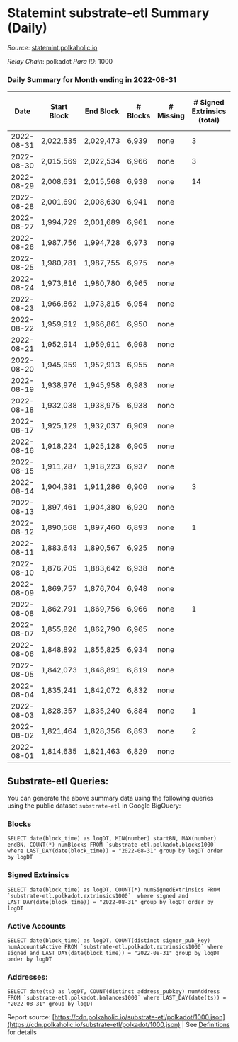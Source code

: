 # Statemint substrate-etl Summary (Daily)

_Source_: [statemint.polkaholic.io](https://statemint.polkaholic.io)

*Relay Chain*: polkadot
*Para ID*: 1000



### Daily Summary for Month ending in 2022-08-31


| Date | Start Block | End Block | # Blocks | # Missing | # Signed Extrinsics (total) | # Active Accounts | # Addresses with Balances | # Events | # Transfers | # XCM Transfers In | # XCM Transfers Out |
| ---- | ----------- | --------- | -------- | --------- | --------------------------- | ----------------- | ------------------------- | -------- | ----------- | ------------------ | ------------------- |
| 2022-08-31 | 2,022,535 | 2,029,473 | 6,939 | none  | 3 | 1 | 56 | 13,892 |   |   |   |
| 2022-08-30 | 2,015,569 | 2,022,534 | 6,966 | none  | 3 | 2 | 56 | 13,957 | 1  | 1 ($14.69) |   |
| 2022-08-29 | 2,008,631 | 2,015,568 | 6,938 | none  | 14 | 4 | 56 | 13,917 | 1 ($7.92) |   |   |
| 2022-08-28 | 2,001,690 | 2,008,630 | 6,941 | none  |  |  | 55 | 13,885 |   |   |   |
| 2022-08-27 | 1,994,729 | 2,001,689 | 6,961 | none  |  |  | 55 | 13,926 |   |   |   |
| 2022-08-26 | 1,987,756 | 1,994,728 | 6,973 | none  |  |  | 55 | 13,950 |   |   |   |
| 2022-08-25 | 1,980,781 | 1,987,755 | 6,975 | none  |  |  | 55 | 13,954 |   |   |   |
| 2022-08-24 | 1,973,816 | 1,980,780 | 6,965 | none  |  |  | 55 | 13,934 |   |   |   |
| 2022-08-23 | 1,966,862 | 1,973,815 | 6,954 | none  |  |  | 53 | 13,934 |   | 4 ($44.41) |   |
| 2022-08-22 | 1,959,912 | 1,966,861 | 6,950 | none  |  |  | 52 | 13,904 |   |   |   |
| 2022-08-21 | 1,952,914 | 1,959,911 | 6,998 | none  |  |  | 52 | 14,000 |   |   |   |
| 2022-08-20 | 1,945,959 | 1,952,913 | 6,955 | none  |  |  | 52 | 13,913 |   |   |   |
| 2022-08-19 | 1,938,976 | 1,945,958 | 6,983 | none  |  |  | 52 | 13,970 |   |   |   |
| 2022-08-18 | 1,932,038 | 1,938,975 | 6,938 | none  |  |  | 52 | 13,880 |   |   |   |
| 2022-08-17 | 1,925,129 | 1,932,037 | 6,909 | none  |  |  | 52 | 13,834 |   | 2 ($41.28) |   |
| 2022-08-16 | 1,918,224 | 1,925,128 | 6,905 | none  |  |  | 50 | 13,820 |   | 1 ($10.60) |   |
| 2022-08-15 | 1,911,287 | 1,918,223 | 6,937 | none  |  |  | 49 | 13,878 |   |   |   |
| 2022-08-14 | 1,904,381 | 1,911,286 | 6,906 | none  | 3 | 1 | 49 | 13,845 |   | 3 ($40.30) |   |
| 2022-08-13 | 1,897,461 | 1,904,380 | 6,920 | none  |  |  | 47 | 13,843 |   |   |   |
| 2022-08-12 | 1,890,568 | 1,897,460 | 6,893 | none  | 1 | 1 | 47 | 13,799 |   | 1 ($17.60) |   |
| 2022-08-11 | 1,883,643 | 1,890,567 | 6,925 | none  |  |  | 46 | 13,854 |   |   |   |
| 2022-08-10 | 1,876,705 | 1,883,642 | 6,938 | none  |  |  | 46 | 13,886 |   | 1 ($1.33) |   |
| 2022-08-09 | 1,869,757 | 1,876,704 | 6,948 | none  |  |  | 45 | 13,900 |   |   |   |
| 2022-08-08 | 1,862,791 | 1,869,756 | 6,966 | none  | 1 | 1 | 45 | 13,940 |   |   |   |
| 2022-08-07 | 1,855,826 | 1,862,790 | 6,965 | none  |  |  | 45 | 13,933 |   |   |   |
| 2022-08-06 | 1,848,892 | 1,855,825 | 6,934 | none  |  |  | 45 | 13,872 |   |   |   |
| 2022-08-05 | 1,842,073 | 1,848,891 | 6,819 | none  |  |  | 45 | 13,642 |   |   |   |
| 2022-08-04 | 1,835,241 | 1,842,072 | 6,832 | none  |  |  | 45 | 13,668 |   |   |   |
| 2022-08-03 | 1,828,357 | 1,835,240 | 6,884 | none  | 1 | 1 | 45 | 13,775 |   |   |   |
| 2022-08-02 | 1,821,464 | 1,828,356 | 6,893 | none  | 2 | 2 | 45 | 13,811 | 1 ($14.97) | 2 ($54.82) |   |
| 2022-08-01 | 1,814,635 | 1,821,463 | 6,829 | none  |  |  | 43 | 13,661 |   |   |   |

## Substrate-etl Queries:
You can generate the above summary data using the following queries using the public dataset `substrate-etl` in Google BigQuery:


### Blocks
```
SELECT date(block_time) as logDT, MIN(number) startBN, MAX(number) endBN, COUNT(*) numBlocks FROM `substrate-etl.polkadot.blocks1000`  where LAST_DAY(date(block_time)) = "2022-08-31" group by logDT order by logDT
```


### Signed Extrinsics
```
SELECT date(block_time) as logDT, COUNT(*) numSignedExtrinsics FROM `substrate-etl.polkadot.extrinsics1000`  where signed and LAST_DAY(date(block_time)) = "2022-08-31" group by logDT order by logDT
```


### Active Accounts
```
SELECT date(block_time) as logDT, COUNT(distinct signer_pub_key) numAccountsActive FROM `substrate-etl.polkadot.extrinsics1000` where signed and LAST_DAY(date(block_time)) = "2022-08-31" group by logDT order by logDT
```


### Addresses:
```
SELECT date(ts) as logDT, COUNT(distinct address_pubkey) numAddress FROM `substrate-etl.polkadot.balances1000` where LAST_DAY(date(ts)) = "2022-08-31" group by logDT
```



Report source: [https://cdn.polkaholic.io/substrate-etl/polkadot/1000.json](https://cdn.polkaholic.io/substrate-etl/polkadot/1000.json) | See [Definitions](/DEFINITIONS.md) for details
